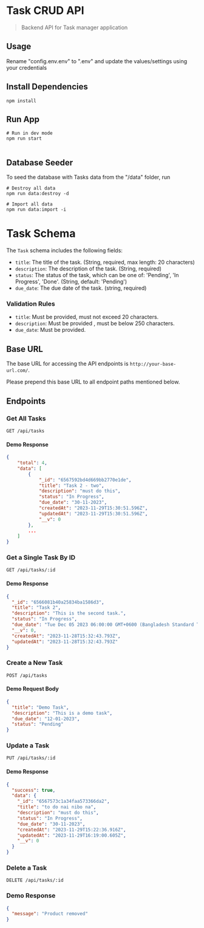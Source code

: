 # Task CRUD API

> Backend API for Task manager application

## Usage

Rename "config.env.env" to ".env" and update the values/settings using your credentials

## Install Dependencies

```
npm install
```

## Run App

```
# Run in dev mode
npm run start


```

## Database Seeder

To seed the database with Tasks data from the "/data" folder, run

```
# Destroy all data
npm run data:destroy -d

# Import all data
npm run data:import -i
```

# Task Schema

The `Task` schema includes the following fields:

- `title`: The title of the task. (String, required, max length: 20 characters)
- `description`: The description of the task. (String, required)
- `status`: The status of the task, which can be one of: 'Pending', 'In Progress', 'Done'. (String, default: 'Pending')
- `due_date`: The due date of the task. (string, required)

### Validation Rules

- `title`: Must be provided, must not exceed 20 characters.
- `description`: Must be provided , must be below 250 characters.
- `due_date`: Must be provided.

## Base URL

The base URL for accessing the API endpoints is `http://your-base-url.com/`.

Please prepend this base URL to all endpoint paths mentioned below.

## Endpoints

### Get All Tasks

```http
GET /api/tasks
```

#### Demo Response

```json
{
    "total": 4,
    "data": [
        {
            "_id": "6567592bd4d669bb2770e1de",
            "title": "Task 2 - two",
            "description": "must do this",
            "status": "In Progress",
            "due_date": "30-11-2023",
            "createdAt": "2023-11-29T15:30:51.596Z",
            "updatedAt": "2023-11-29T15:30:51.596Z",
            "__v": 0
        },
        ...
    ]
}
```

### Get a Single Task By ID

```http
GET /api/tasks/:id
```

#### Demo Response

```json
{
  "_id": "6566081b40a25834ba1586d3",
  "title": "Task 2",
  "description": "This is the second task.",
  "status": "In Progress",
  "due_date": "Tue Dec 05 2023 06:00:00 GMT+0600 (Bangladesh Standard Time)",
  "__v": 0,
  "createdAt": "2023-11-28T15:32:43.793Z",
  "updatedAt": "2023-11-28T15:32:43.793Z"
}
```

### Create a New Task

```http
POST /api/tasks
```

#### Demo Request Body

```json
{
  "title": "Demo Task",
  "description": "This is a demo task",
  "due_date": "12-01-2023",
  "status": "Pending"
}
```

### Update a Task

```http
PUT /api/tasks/:id
```

#### Demo Response

```json
{
  "success": true,
  "data": {
    "_id": "6567573c1a34faa573366da2",
    "title": "to do nai nibo na",
    "description": "must do this",
    "status": "In Progress",
    "due_date": "30-11-2023",
    "createdAt": "2023-11-29T15:22:36.916Z",
    "updatedAt": "2023-11-29T16:19:00.605Z",
    "__v": 0
  }
}
```

### Delete a Task

```http
DELETE /api/tasks/:id
```

### Demo Response

```json
{
  "message": "Product removed"
}
```
